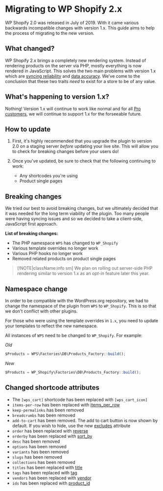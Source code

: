 # Migrating to WP Shopify 2.x

WP Shopify 2.0 was released in July of 2019. With it came various backwards incompatible changes with version 1.x. This guide aims to help the process of migrating to the new version.

## What changed?

WP Shopify 2.x brings a completely new rendering system. Instead of rendering products on the server via PHP, mostly everything is now rendered in JavaScript. This solves the two main problems with version 1.x which are [syncing reliability](https://wpshop.io/blog/wp-shopify-2-0-has-launched/#limitations-of-v1) and [data accuracy](https://wpshop.io/blog/wp-shopify-2-0-has-launched/#limitations-of-v1). We've come to the conclusion that these two traits _need_ to exist for a store to be of any value.

## What's happening to version 1.x?

Nothing! Version 1.x will continue to work like normal and for all [Pro customers](https://wpshop.io/purchase), we will continue to support 1.x for the forseeable future.

## How to update

1. First, it's highly recommended that you upgrade the plugin to version 2.0 on a staging server _before_ updating your live site. This will allow you to check for breaking changes before your users do!

2. Once you've updated, be sure to check that the following continuing to work:
   -  Any shortcodes you're using
   -  Product single pages

## Breaking changes

We tried our best to avoid breaking changes, but we ultimately decided that it was needed for the long term viability of the plugin. Too many people were having syncing issues and so we decided to take a client-side, JavaScript first approach.

**List of breaking changes:**

-  The PHP namespace `WPS` has changed to `WP_Shopify`
-  Various template overrides no longer work
-  Various PHP hooks no longer work
-  Removed related products on product single pages

> [!NOTE|className:info sm]
> We plan on rolling out server-side PHP rendering similar to version 1.x as an _opt-in_ feature later this year.

## Namespace change

In order to be compatible with the WordPress.org repository, we had to change the namespace of the plugin from `WPS` to `WP_Shopify`. This is so that we don't conflict with other plugins.

For those who were using the template overrides in `1.x`, you need to update your templates to reflect the new namespace.

All instances of `WPS` need to be changed to `WP_Shopify`. For example:

_Old_

```js
$Products = WPS\Factories\DB\Products_Factory::build();
```

_New_

```js
$Products = WP_Shopify\Factories\DB\Products_Factory::build();
```

## Changed shortcode attributes

-  The `[wps_cart]` shortcode has been replaced with `[wps_cart_icon]`
-  `items-per-row` has been replaced with [items_per_row](shortcodes/wps_products?id=items_per_row)
-  `keep-permalinks` has been removed
-  `breadcrumbs` has been removed
-  `add-to-cart` has been removed. The add to cart button is now shown by default. If you wish to hide, use the new [excludes](shortcodes/wps_products?id=excludes) attribute
-  `order` has been replaced with [reverse](shortcodes/wps_products?id=reverse)
-  `orderby` has been replaced with [sort_by](shortcodes/wps_products?id=sort_by)
-  `desc` has been removed
-  `options` has been removed
-  `variants` has been removed
-  `slugs` has been removed
-  `collections` has been removed
-  `titles` has been replaced with [title](shortcodes/wps_products?id=title)
-  `tags` has been replaced with [tag](shortcodes/wps_products?id=tag)
-  `vendors` has been replaced with [vendor](shortcodes/wps_products?id=vendor)
-  `ids` has been replaced with [product_id](shortcodes/wps_products?id=product_id)
